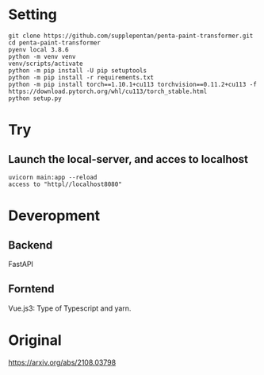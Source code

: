 # Setting
```
git clone https://github.com/supplepentan/penta-paint-transformer.git
cd penta-paint-transformer
pyenv local 3.8.6
python -m venv venv
venv/scripts/activate
python -m pip install -U pip setuptools
python -m pip install -r requirements.txt
python -m pip install torch==1.10.1+cu113 torchvision==0.11.2+cu113 -f https://download.pytorch.org/whl/cu113/torch_stable.html
python setup.py
```
# Try
## Launch the local-server, and acces to localhost
```
uvicorn main:app --reload
access to "httpl//localhost8080"
```
# Deveropment
## Backend
FastAPI
## Forntend
Vue.js3: Type of Typescript and yarn.

# Original
https://arxiv.org/abs/2108.03798